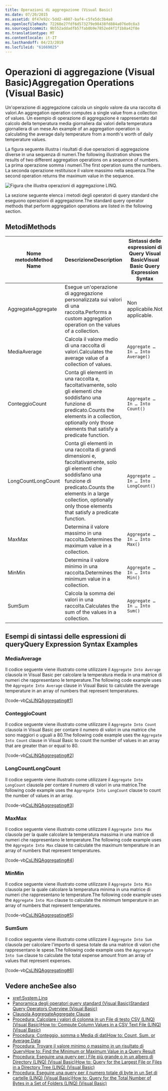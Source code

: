 ```yaml
---
title: Operazioni di aggregazione (Visual Basic)
ms.date: 07/20/2015
ms.assetid: 0f47e92c-5dd2-4007-baf4-c5fe5dc3b4a8
ms.openlocfilehash: 72268e27fdf6d573279e98438fd884a076e0c8a3
ms.sourcegitcommit: 9b552addadfb57fab0b9e7852ed4f1f1b8a42f8e
ms.translationtype: MT
ms.contentlocale: it-IT
ms.lasthandoff: 04/23/2019
ms.locfileid: "61669025"
---
```

# <a name="aggregation-operations-visual-basic"></a><span data-ttu-id="1c779-102">Operazioni di aggregazione (Visual Basic)</span><span class="sxs-lookup"><span data-stu-id="1c779-102">Aggregation Operations (Visual Basic)</span></span>
<span data-ttu-id="1c779-103">Un'operazione di aggregazione calcola un singolo valore da una raccolta di valori.</span><span class="sxs-lookup"><span data-stu-id="1c779-103">An aggregation operation computes a single value from a collection of values.</span></span> <span data-ttu-id="1c779-104">Un esempio di operazione di aggregazione è rappresentato dal calcolo della temperatura media giornaliera dai valori della temperatura giornaliera di un mese.</span><span class="sxs-lookup"><span data-stu-id="1c779-104">An example of an aggregation operation is calculating the average daily temperature from a month's worth of daily temperature values.</span></span>  
  
 <span data-ttu-id="1c779-105">La figura seguente illustra i risultati di due operazioni di aggregazione diverse in una sequenza di numeri.</span><span class="sxs-lookup"><span data-stu-id="1c779-105">The following illustration shows the results of two different aggregation operations on a sequence of numbers.</span></span> <span data-ttu-id="1c779-106">La prima operazione somma i numeri.</span><span class="sxs-lookup"><span data-stu-id="1c779-106">The first operation sums the numbers.</span></span> <span data-ttu-id="1c779-107">La seconda operazione restituisce il valore massimo nella sequenza.</span><span class="sxs-lookup"><span data-stu-id="1c779-107">The second operation returns the maximum value in the sequence.</span></span>  
  
 ![Figura che illustra operazioni di aggregazione LINQ.](./media/aggregation-operations/linq-aggregation-operations.png)  
  
 <span data-ttu-id="1c779-109">La sezione seguente elenca i metodi degli operatori di query standard che eseguono operazioni di aggregazione.</span><span class="sxs-lookup"><span data-stu-id="1c779-109">The standard query operator methods that perform aggregation operations are listed in the following section.</span></span>  
  
## <a name="methods"></a><span data-ttu-id="1c779-110">Metodi</span><span class="sxs-lookup"><span data-stu-id="1c779-110">Methods</span></span>  
  
|<span data-ttu-id="1c779-111">Nome metodo</span><span class="sxs-lookup"><span data-stu-id="1c779-111">Method Name</span></span>|<span data-ttu-id="1c779-112">Descrizione</span><span class="sxs-lookup"><span data-stu-id="1c779-112">Description</span></span>|<span data-ttu-id="1c779-113">Sintassi delle espressioni di Query Visual Basic</span><span class="sxs-lookup"><span data-stu-id="1c779-113">Visual Basic Query Expression Syntax</span></span>|<span data-ttu-id="1c779-114">Altre informazioni</span><span class="sxs-lookup"><span data-stu-id="1c779-114">More Information</span></span>|  
|-----------------|-----------------|------------------------------------------|----------------------|  
|<span data-ttu-id="1c779-115">Aggregate</span><span class="sxs-lookup"><span data-stu-id="1c779-115">Aggregate</span></span>|<span data-ttu-id="1c779-116">Esegue un'operazione di aggregazione personalizzata sui valori di una raccolta.</span><span class="sxs-lookup"><span data-stu-id="1c779-116">Performs a custom aggregation operation on the values of a collection.</span></span>|<span data-ttu-id="1c779-117">Non applicabile.</span><span class="sxs-lookup"><span data-stu-id="1c779-117">Not applicable.</span></span>|<xref:System.Linq.Enumerable.Aggregate%2A?displayProperty=nameWithType><br /><br /> <xref:System.Linq.Queryable.Aggregate%2A?displayProperty=nameWithType>|  
|<span data-ttu-id="1c779-118">Media</span><span class="sxs-lookup"><span data-stu-id="1c779-118">Average</span></span>|<span data-ttu-id="1c779-119">Calcola il valore medio di una raccolta di valori.</span><span class="sxs-lookup"><span data-stu-id="1c779-119">Calculates the average value of a collection of values.</span></span>|`Aggregate … In … Into Average()`|<xref:System.Linq.Enumerable.Average%2A?displayProperty=nameWithType><br /><br /> <xref:System.Linq.Queryable.Average%2A?displayProperty=nameWithType>|  
|<span data-ttu-id="1c779-120">Conteggio</span><span class="sxs-lookup"><span data-stu-id="1c779-120">Count</span></span>|<span data-ttu-id="1c779-121">Conta gli elementi in una raccolta e, facoltativamente, solo gli elementi che soddisfano una funzione di predicato.</span><span class="sxs-lookup"><span data-stu-id="1c779-121">Counts the elements in a collection, optionally only those elements that satisfy a predicate function.</span></span>|`Aggregate … In … Into Count()`|<xref:System.Linq.Enumerable.Count%2A?displayProperty=nameWithType><br /><br /> <xref:System.Linq.Queryable.Count%2A?displayProperty=nameWithType>|  
|<span data-ttu-id="1c779-122">LongCount</span><span class="sxs-lookup"><span data-stu-id="1c779-122">LongCount</span></span>|<span data-ttu-id="1c779-123">Conta gli elementi in una raccolta di grandi dimensioni e, facoltativamente, solo gli elementi che soddisfano una funzione di predicato.</span><span class="sxs-lookup"><span data-stu-id="1c779-123">Counts the elements in a large collection, optionally only those elements that satisfy a predicate function.</span></span>|`Aggregate … In … Into LongCount()`|<xref:System.Linq.Enumerable.LongCount%2A?displayProperty=nameWithType><br /><br /> <xref:System.Linq.Queryable.LongCount%2A?displayProperty=nameWithType>|  
|<span data-ttu-id="1c779-124">Max</span><span class="sxs-lookup"><span data-stu-id="1c779-124">Max</span></span>|<span data-ttu-id="1c779-125">Determina il valore massimo in una raccolta.</span><span class="sxs-lookup"><span data-stu-id="1c779-125">Determines the maximum value in a collection.</span></span>|`Aggregate … In … Into Max()`|<xref:System.Linq.Enumerable.Max%2A?displayProperty=nameWithType><br /><br /> <xref:System.Linq.Queryable.Max%2A?displayProperty=nameWithType>|  
|<span data-ttu-id="1c779-126">Min</span><span class="sxs-lookup"><span data-stu-id="1c779-126">Min</span></span>|<span data-ttu-id="1c779-127">Determina il valore minimo in una raccolta.</span><span class="sxs-lookup"><span data-stu-id="1c779-127">Determines the minimum value in a collection.</span></span>|`Aggregate … In … Into Min()`|<xref:System.Linq.Enumerable.Min%2A?displayProperty=nameWithType><br /><br /> <xref:System.Linq.Queryable.Min%2A?displayProperty=nameWithType>|  
|<span data-ttu-id="1c779-128">Sum</span><span class="sxs-lookup"><span data-stu-id="1c779-128">Sum</span></span>|<span data-ttu-id="1c779-129">Calcola la somma dei valori in una raccolta.</span><span class="sxs-lookup"><span data-stu-id="1c779-129">Calculates the sum of the values in a collection.</span></span>|`Aggregate … In … Into Sum()`|<xref:System.Linq.Enumerable.Sum%2A?displayProperty=nameWithType><br /><br /> <xref:System.Linq.Queryable.Sum%2A?displayProperty=nameWithType>|  
  
## <a name="query-expression-syntax-examples"></a><span data-ttu-id="1c779-130">Esempi di sintassi delle espressioni di query</span><span class="sxs-lookup"><span data-stu-id="1c779-130">Query Expression Syntax Examples</span></span>  
  
### <a name="average"></a><span data-ttu-id="1c779-131">Media</span><span class="sxs-lookup"><span data-stu-id="1c779-131">Average</span></span>  
 <span data-ttu-id="1c779-132">Il codice seguente viene illustrato come utilizzare il `Aggregate Into Average` clausola in Visual Basic per calcolare la temperatura media in una matrice di numeri che rappresentano le temperature.</span><span class="sxs-lookup"><span data-stu-id="1c779-132">The following code example uses the `Aggregate Into Average` clause in Visual Basic to calculate the average temperature in an array of numbers that represent temperatures.</span></span>  
  
 [!code-vb[CsLINQAggregating#1](~/samples/snippets/visualbasic/VS_Snippets_VBCSharp/CsLINQAggregating/VB/Aggregating.vb#1)]  
  
### <a name="count"></a><span data-ttu-id="1c779-133">Conteggio</span><span class="sxs-lookup"><span data-stu-id="1c779-133">Count</span></span>  
 <span data-ttu-id="1c779-134">Il codice seguente viene illustrato come utilizzare il `Aggregate Into Count` clausola in Visual Basic per contare il numero di valori in una matrice che sono maggiori o uguali a 80.</span><span class="sxs-lookup"><span data-stu-id="1c779-134">The following code example uses the `Aggregate Into Count` clause in Visual Basic to count the number of values in an array that are greater than or equal to 80.</span></span>  
  
 [!code-vb[CsLINQAggregating#2](~/samples/snippets/visualbasic/VS_Snippets_VBCSharp/CsLINQAggregating/VB/Aggregating.vb#2)]  
  
### <a name="longcount"></a><span data-ttu-id="1c779-135">LongCount</span><span class="sxs-lookup"><span data-stu-id="1c779-135">LongCount</span></span>  
 <span data-ttu-id="1c779-136">Il codice seguente viene illustrato come utilizzare il `Aggregate Into LongCount` clausola per contare il numero di valori in una matrice.</span><span class="sxs-lookup"><span data-stu-id="1c779-136">The following code example uses the `Aggregate Into LongCount` clause to count the number of values in an array.</span></span>  
  
 [!code-vb[CsLINQAggregating#3](~/samples/snippets/visualbasic/VS_Snippets_VBCSharp/CsLINQAggregating/VB/Aggregating.vb#3)]  
  
### <a name="max"></a><span data-ttu-id="1c779-137">Max</span><span class="sxs-lookup"><span data-stu-id="1c779-137">Max</span></span>  
 <span data-ttu-id="1c779-138">Il codice seguente viene illustrato come utilizzare il `Aggregate Into Max` clausola per la quale calcolare la temperatura massima in una matrice di numeri che rappresentano le temperature.</span><span class="sxs-lookup"><span data-stu-id="1c779-138">The following code example uses the `Aggregate Into Max` clause  to calculate the maximum temperature in an array of numbers that represent temperatures.</span></span>  
  
 [!code-vb[CsLINQAggregating#4](~/samples/snippets/visualbasic/VS_Snippets_VBCSharp/CsLINQAggregating/VB/Aggregating.vb#4)]  
  
### <a name="min"></a><span data-ttu-id="1c779-139">Min</span><span class="sxs-lookup"><span data-stu-id="1c779-139">Min</span></span>  
 <span data-ttu-id="1c779-140">Il codice seguente viene illustrato come utilizzare il `Aggregate Into Min` clausola per la quale calcolare la temperatura minima in una matrice di numeri che rappresentano le temperature.</span><span class="sxs-lookup"><span data-stu-id="1c779-140">The following code example uses the `Aggregate Into Min` clause  to calculate the minimum temperature in an array of numbers that represent temperatures.</span></span>  
  
 [!code-vb[CsLINQAggregating#5](~/samples/snippets/visualbasic/VS_Snippets_VBCSharp/CsLINQAggregating/VB/Aggregating.vb#5)]  
  
### <a name="sum"></a><span data-ttu-id="1c779-141">Sum</span><span class="sxs-lookup"><span data-stu-id="1c779-141">Sum</span></span>  
 <span data-ttu-id="1c779-142">Il codice seguente viene illustrato come utilizzare il `Aggregate Into Sum` clausola per calcolare l'importo di spesa totale da una matrice di valori che rappresentano le spese.</span><span class="sxs-lookup"><span data-stu-id="1c779-142">The following code example uses the `Aggregate Into Sum` clause  to calculate the total expense amount from an array of values that represent expenses.</span></span>  
  
 [!code-vb[CsLINQAggregating#6](~/samples/snippets/visualbasic/VS_Snippets_VBCSharp/CsLINQAggregating/VB/Aggregating.vb#6)]  
  
## <a name="see-also"></a><span data-ttu-id="1c779-143">Vedere anche</span><span class="sxs-lookup"><span data-stu-id="1c779-143">See also</span></span>

- <xref:System.Linq>
- [<span data-ttu-id="1c779-144">Panoramica degli operatori query standard (Visual Basic)</span><span class="sxs-lookup"><span data-stu-id="1c779-144">Standard Query Operators Overview (Visual Basic)</span></span>](../../../../visual-basic/programming-guide/concepts/linq/standard-query-operators-overview.md)
- [<span data-ttu-id="1c779-145">Clausola Aggregate</span><span class="sxs-lookup"><span data-stu-id="1c779-145">Aggregate Clause</span></span>](../../../../visual-basic/language-reference/queries/aggregate-clause.md)
- [<span data-ttu-id="1c779-146">Procedura: Calcolare i valori di colonna in un File di testo CSV (LINQ) (Visual Basic)</span><span class="sxs-lookup"><span data-stu-id="1c779-146">How to: Compute Column Values in a CSV Text File (LINQ) (Visual Basic)</span></span>](../../../../visual-basic/programming-guide/concepts/linq/how-to-compute-column-values-in-a-csv-text-file-linq.md)
- [<span data-ttu-id="1c779-147">Procedura: Conteggio, somma o Media di dati</span><span class="sxs-lookup"><span data-stu-id="1c779-147">How to: Count, Sum, or Average Data</span></span>](../../../../visual-basic/programming-guide/language-features/linq/how-to-count-sum-or-average-data-by-using-linq.md)
- [<span data-ttu-id="1c779-148">Procedura: Trovare il valore minimo o massimo in un risultato di Query</span><span class="sxs-lookup"><span data-stu-id="1c779-148">How to: Find the Minimum or Maximum Value in a Query Result</span></span>](../../../../visual-basic/programming-guide/language-features/linq/how-to-find-the-minimum-or-maximum-value-in-a-query-result.md)
- [<span data-ttu-id="1c779-149">Procedura: Eseguire una query per i File più grande o in un albero di Directory (LINQ) (Visual Basic)</span><span class="sxs-lookup"><span data-stu-id="1c779-149">How to: Query for the Largest File or Files in a Directory Tree (LINQ) (Visual Basic)</span></span>](../../../../visual-basic/programming-guide/concepts/linq/how-to-query-for-the-largest-file-or-files-in-a-directory-tree.md)
- [<span data-ttu-id="1c779-150">Procedura: Eseguire una query per il numero totale di byte in un Set di cartelle (LINQ) (Visual Basic)</span><span class="sxs-lookup"><span data-stu-id="1c779-150">How to: Query for the Total Number of Bytes in a Set of Folders (LINQ) (Visual Basic)</span></span>](../../../../visual-basic/programming-guide/concepts/linq/how-to-query-for-the-total-number-of-bytes-in-a-set-of-folders.md)
